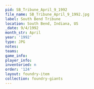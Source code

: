 ```yaml
---
pid: SB_Tribune_April_9_1992
file_name: SB_Tribune_April_9_1992.jpg
label: South Bend Tribune
location: South Bend, Indiana, US
_date: 9/4/1992
month_str: April
year: '1992'
type: JPG
notes: 
teams: 
game_info: 
player_info: 
inventoried: n
order: '124'
layout: foundry-item
collection: foundry-giants
---
```

